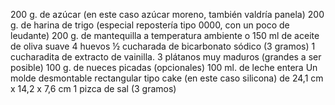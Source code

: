 200 g. de azúcar (en este caso azúcar moreno, también valdría panela)
200 g. de harina de trigo (especial repostería tipo 0000, con un poco de leudante)
200 g. de mantequilla a temperatura ambiente o 150 ml de aceite de oliva suave
4 huevos
½ cucharada de bicarbonato sódico (3 gramos)
1 cucharadita de extracto de vainilla.
3 plátanos muy maduros (grandes a ser posible)
100 g. de nueces picadas (opcionales)
100 ml. de leche entera
Un molde desmontable rectangular tipo cake (en este caso silicona) de 24,1 cm x 14,2 x 7,6 cm
1 pizca de sal (3 gramos)